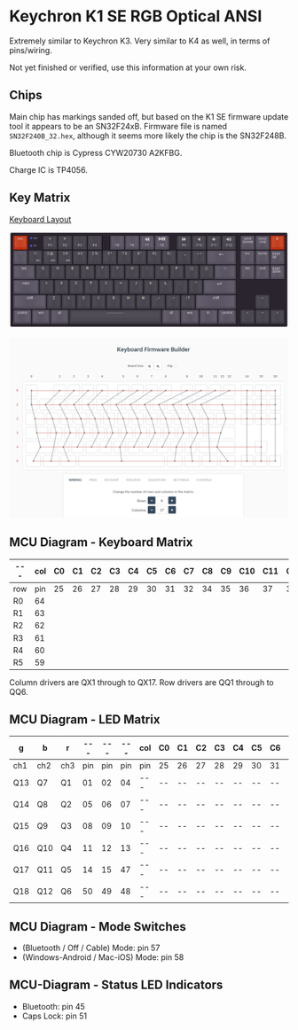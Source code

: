 # Keychron K1 SE RGB Optical ANSI

Extremely similar to Keychron K3. Very similar to K4 as well, in terms of pins/wiring.

Not yet finished or verified, use this information at your own risk.

## Chips

Main chip has markings sanded off, but based on the K1 SE firmware update tool it appears to be an SN32F24xB. Firmware file is named `SN32F240B_32.hex`, although it seems more likely the chip is the SN32F248B.

Bluetooth chip is Cypress CYW20730 A2KFBG.

Charge IC is TP4056.

## Key Matrix

[Keyboard Layout](http://www.keyboard-layout-editor.com/##@_backcolor=#2a242e&name=Keychron%20K1%20SE&switchMount=cherry&plate:true;&@_c=#ba3113&t=#b3b3b3&p=OEM%20R4&a:5;&=esc&_c=#cccccc&t=#194bff%0A#194bff%0A#8a8a8a%0A#8a8a8a%0A%0A%0A#194bff%0A#8a8a8a%0A#8a8a8a%0A%0A#8a8a8a&p=&a:4&fa@:1&:1&:0&:0&:0&:0&:0&:0&:1&:0&:1;&d:true;&=%3Ci%20class/='fa%20fa-circle'%3E%3C//i%3E%0A%3Ci%20class/='fa%20fa-circle'%3E%3C//i%3E%0A%0A%0A%0A%0A%0A%0Acaps%0A%0ABT&_c=#44404a&t=#a6a6a6&p=OEM%20R4&a:5&f:3;&=%3Ci%20class/='kb%20kb-Unicode-Screen-Dim'%3E%3C//i%3E%0AF1&_f:3;&=%3Ci%20class/='kb%20kb-Unicode-Screen-Bright'%3E%3C//i%3E%0AF2&_f:3;&=%0AF3&_f:3;&=%0AF4&_x:0.5&c=#534d5c&f:3;&=%0AF5&_f:3;&=%0AF6&_fa@:6;;&=%3Ci%20class/='fa%20fa-backward'%3E%3C//i%3E%0AF7&_fa@:4;;&=%3Ci%20class/='fa%20fa-play'%3E%3C//i%3E%3Ci%20class/='fa%20fa-pause'%3E%3C//i%3E%0AF8&_x:0.5&c=#44404a&fa@:5;;&=%3Ci%20class/='fa%20fa-forward'%3E%3C//i%3E%0AF9&_fa@:6;;&=%3Ci%20class/='fa%20fa-volume-off'%3E%3C//i%3E%0AF10&=%3Ci%20class/='fa%20fa-volume-down'%3E%3C//i%3E%0AF11&=%3Ci%20class/='fa%20fa-volume-up'%3E%3C//i%3E%0AF12&_x:0.25&c=#534d5c&f:3;&=print%20screen&_f:3;&=voice%20cmd&_c=#ba3113&t=#b3b3b3&f:3;&=%3Ci%20class/='fa%20fa-lightbulb-o'%3E%3C//i%3E;&@_c=#534d5c&t=#a6a6a6&f:3;&=%60%20~&_c=#44404a&a:4&fa@:6&:0&:0&:1;;&=%0A%0A%0ABT1%0A%0A%0A%0A%0A1%20!&=%0A%0A%0ABT2%0A%0A%0A%0A%0A2%20/@&=%0A%0A%0ABT3%0A%0A%0A%0A%0A3%20#&_a:5&f:3;&=4%20$&_f:3;&=5%20%25&_f:3;&=6%20%5E&_f:3;&=7%20/&&_f:3;&=8%20*&_f:3;&=9%20(&_f:3;&=0%20)&_f:3;&=-%20/_&_f:3;&=/=%20+&_c=#534d5c&f:7&w:2;&=%3Ci%20class/='kb%20kb-Arrows-Left'%3E%3C//i%3E&_x:0.25&f:3;&=ins&=home&_a:4;&=page%20up;&@_p=OEM%20R3&a:5&w:1.5;&=tab&_c=#44404a;&=Q&=W&=E&=R&=T&=Y&=U&=I&=O&=P&=%5B%20%7B&=%5D%20%7D&_c=#534d5c&w:1.5;&=%5C%20%7C&_x:0.25&p=OEM%20R4;&=del&=end&_a:4;&=page%20down;&@_p=OEM%20R2&a:5&w:1.75;&=caps&_c=#44404a;&=A&=S&=D&_n:true;&=F&=G&=H&_n:true;&=J&=K&=L&=/;%20/:&='%20%22&_c=#534d5c&f:7&w:2.25;&=%3Ci%20class/='kb%20kb-Return-2'%3E%3C//i%3E;&@_p=OEM%20R1&f:3&w:2.25;&=shift&_c=#44404a;&=Z&=X&=C&=V&=B&=N&=M&=,%20%3C&=.%20%3E&=//%20?&_c=#534d5c&w:2.75;&=shift&_x:1.25&c=#44404a&n:true;&=%3Ci%20class/='fa%20fa-angle-up'%3E%3C//i%3E;&@_c=#534d5c&w:1.25;&=control&_w:1.25;&=win&_w:1.25;&=alt&_c=#44404a&p=OEM%20SPACE&w:6.25;&=/&mdash/;/&mdash/;/&mdash/;/&mdash/;/&mdash/;&_c=#534d5c&p=OEM%20R1&w:1.25;&=alt&_w:1.25;&=win&_w:1.25;&=fn&_w:1.25;&=control&_x:0.25&c=#44404a;&=%3Ci%20class/='fa%20fa-angle-left'%3E%3C//i%3E&=%3Ci%20class/='fa%20fa-angle-down'%3E%3C//i%3E&=%3Ci%20class/='fa%20fa-angle-right'%3E%3C//i%3E)

![Keyboard Layout](./img/k1se-rgb-optical-ansi-layout.png)

![Key Matrix](./img/k1se-rgb-optical-ansi-wiring.png)

## MCU Diagram - Keyboard Matrix

| --- | col | C0 | C1 | C2 | C3 | C4 | C5 | C6 | C7 | C8 | C9 | C10 | C11 | C12 | C13 | C14 | C15 | C16 |
| --- | --- | -- | -- | -- | -- | -- | -- | -- | -- | -- | -- | --- | --- | --- | --- | --- | --- | --- |
| row | pin | 25 | 26 | 27 | 28 | 29 | 30 | 31 | 32 | 34 | 35 | 36  | 37  | 38  | 39  | 40  | 41  | 42  |
| R0  | 64  |    |    |    |    |    |    |    |    |    |    |     |     |     |     |     |     |     |
| R1  | 63  |    |    |    |    |    |    |    |    |    |    |     |     |     |     |     |     |     |
| R2  | 62  |    |    |    |    |    |    |    |    |    |    |     |     |     |     |     |     |     |
| R3  | 61  |    |    |    |    |    |    |    |    |    |    |     |     |     |     |     |     |     |
| R4  | 60  |    |    |    |    |    |    |    |    |    |    |     |     |     |     |     |     |     |
| R5  | 59  |    |    |    |    |    |    |    |    |    |    |     |     |     |     |     |     |     |

Column drivers are QX1 through to QX17. Row drivers are QQ1 through to QQ6.

## MCU Diagram - LED Matrix

|   g  |   b  |   r  |  --- |  --- |  --- | col | C0 | C1 | C2 | C3 | C4 | C5 | C6 | C7 | C8 | C9 | C10 | C11 | C12 | C13 | C14 | C15 | C16 |
|  --- |  --- |  --- |  --- |  --- |  --- | --- | -- | -- | -- | -- | -- | -- | -- | -- | -- | -- | --- | --- | --- | --- | --- | --- | --- |
|  ch1 |  ch2 |  ch3 |  pin |  pin |  pin | pin | 25 | 26 | 27 | 28 | 29 | 30 | 31 | 32 | 34 | 35 | 36  | 37  | 38  | 39  | 40  | 41  | 42  |
|  Q13 |  Q7  |  Q1  |  01  |  02  |  04  | --- | -- | -- | -- | -- | -- | -- | -- | -- | -- | -- | --- | --- | --- | --- | --- | --- | --- |
|  Q14 |  Q8  |  Q2  |  05  |  06  |  07  | --- | -- | -- | -- | -- | -- | -- | -- | -- | -- | -- | --- | --- | --- | --- | --- | --- | --- |
|  Q15 |  Q9  |  Q3  |  08  |  09  |  10  | --- | -- | -- | -- | -- | -- | -- | -- | -- | -- | -- | --- | --- | --- | --- | --- | --- | --- |
|  Q16 |  Q10 |  Q4  |  11  |  12  |  13  | --- | -- | -- | -- | -- | -- | -- | -- | -- | -- | -- | --- | --- | --- | --- | --- | --- | --- |
|  Q17 |  Q11 |  Q5  |  14  |  15  |  47  | --- | -- | -- | -- | -- | -- | -- | -- | -- | -- | -- | --- | --- | --- | --- | --- | --- | --- |
|  Q18 |  Q12 |  Q6  |  50  |  49  |  48  | --- | -- | -- | -- | -- | -- | -- | -- | -- | -- | -- | --- | --- | --- | --- | --- | --- | --- |

## MCU Diagram - Mode Switches

- (Bluetooth / Off / Cable) Mode: pin 57
- (Windows-Android / Mac-iOS) Mode: pin 58

## MCU-Diagram - Status LED Indicators

- Bluetooth: pin 45
- Caps Lock: pin 51
